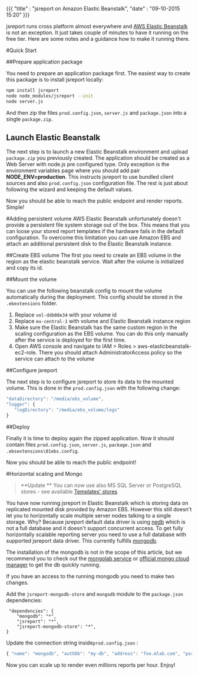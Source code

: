 {{{
    "title"    : "jsreport on Amazon Elastic Beanstalk",
    "date"     : "09-10-2015 15:20"
}}}

jsreport runs cross platform almost everywhere and [AWS Elastic Beanstalk](https://aws.amazon.com/documentation/elastic-beanstalk/) is not an exception.  It just takes couple of minutes to have it running on the free tier. Here are some notes and  a guidance how to make it running there.

#Quick Start

##Prepare application package

You need to prepare an application package first.  The easiest way to create this package is to install jsreport locally:
```sh
npm install jsreport
node node_modules/jsreport --init
node server.js
```
And then zip the files `prod.config.json`, `server.js` and `package.json` into a single `package.zip`.

## Launch Elastic Beanstalk 

The next step is to launch a new Elastic Beanstalk environment and upload `package.zip` you previously created.  The application should be created as a Web Server with node.js pre configured type. Only exception is the environment variables page where you should add pair **NODE_ENV=production**. This instructs jsreport to use bundled client sources and also `prod.config.json` configuration file. The rest is just about following the wizard and keeping the default values.

Now you should be able to reach the public endpoint and render reports. Simple!


#Adding persistent volume
AWS Elastic Beanstalk unfortunately doesn't provide a persistent file system storage out of the box. This means that you can loose your stored report templates if the hardware fails in the default configuration. To overcome this limitation you can use Amazon EBS and attach an additional persistent disk to the Elastic Beanstalk instance.

##Create EBS volume
The first you need to create an EBS volume in the region as the elastic beanstalk service. Wait after the volume is initialized and copy its id.

##Mount the volume

You can use the following beanstalk config to mount the volume automatically during the deployment. This config should be stored in the `.ebextensions` folder.

<script src="https://gist.github.com/pofider/d6804761f5e2184bf027.js"></script>

1. Replace `vol-ddb08e34` with your volume id
2. Replace `eu-central-1` with volume and Elastic Beanstalk instance region
3. Make sure the Elastic Beanstalk has the same custom region in the scaling configuration as the EBS volume. You can do this only manually after the service is deployed for the first time.
4. Open AWS console and navigate to IAM > Roles > aws-elasticbeanstalk-ec2-role. There you should attach AdministratorAccess policy so the service can attach to the volume

##Configure jsreport

The next step is to configure jsreport to store its data to the mounted volume. This is done in the `prod.config.json` with the following change:

```js
"dataDirectory": "/media/ebs_volume", 
"logger": {
   "logDirectory": "/media/ebs_volume/logs"
}
```

##Deploy

Finally it is time to deploy again the zipped application. Now it should contain files `prod.config.json`,  `server.js`,  `package.json` and `.ebsextensions\01ebs.config`.

Now you should be able to reach the public endpoint!

#Horizontal scaling and Mongo
> **Update **
> You can now use also MS SQL Server or PostgreSQL stores - see available [Templates' stores](http://jsreport.net/learn/extensions) 

You have now running jsreport in Elastic Beanstalk which is storing data on replicated mounted disk provided by Amazon EBS. However this still doesn't let you to horizontally scale multiple server nodes talking to a single storage. Why? Because jsreport default data driver is using [nedb](https://github.com/louischatriot/nedb) which is not a full database and it doesn't support concurrent access. To get fully horizontally scalable reporting server you need to use a full database with supported jsreport data driver. This currently fulfills [mongodb](https://www.mongodb.org/). 

The installation of the mongodb is not in the scope of this article, but we recommend you to check out the [mongolab service](https://mongolab.com/) or [official mongo cloud manager](https://www.mongodb.com/cloud/) to get the db quickly running.

If you have an access to the running mongodb you need to make two changes.

Add the `jsreport-mongodb-store` and `mongodb` module to the `package.json` dependencies:

```
 "dependencies": {
    "mongodb": "*",
    "jsreport": "*",
    "jsreport-mongodb-store": "*",    
} 
```

Update the connection string inside`prod.config.json` :
```js
{ "name": "mongodb", "authDb": "my-db", "address": "foo.mlab.com", "port": 37657, "databaseName" : "my-db", "username": "mydbuser", "password":"password" },
```

Now you can scale up to render even millions reports per hour. Enjoy!


